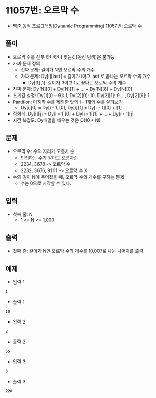 # 11057번: 오르막 수
- [백준 동적 프로그래밍(Dynamic Programming) 11057번: 오르막 수](https://www.acmicpc.net/problem/11057)

## 풀이
- 오르막 수를 전부 하나하나 찾는것(완전 탐색)은 불가능
- 가짜 문제 정의
  - 진짜 문제: 길이가 N인 오르막 수의 개수
  - 가짜 문제: Dy[i][last] = 길이가 i이고 last 로 끝나는 오르막 수의 개수
    - Dy[3][1]: 길이가 3이고 1로 끝나는 오르막 수의 개수
- 진짜 문제: Dy[N][0] + Dy[N][1] + ... + Dy[N][8] + Dy[N][0]
- 초기값 설정: Dy[1][0 ~ 9]: 1, Dy[2][0]: 10, Dy[2][1]: 9 ..., Dy[2][9]: 1
- Partition: 마지막 수를 제외한 앞의 i - 1개의 수를 살펴보기
  - Dy[i][0] = Dy[i - 1][0], Dy[i][1] = Dy[i - 1][0] + [1]
- 점화식: Dy[i][j] = Dy[i - 1][0] + Dy[i - 1][1] + ... + Dy[i - 1][j]
- 시간 복잡도: Dy배열을 채우는 것은 O(10 * N)

## 문제
- 오르막 수: 수의 자리가 오름차 순
  - 인접하는 수가 같아도 오름차순
  - 2234, 3678 -> 오르막 수
  - 2232, 3676, 91111 -> 오르막 수 X
- 수의 길이 N이 주어졌을 때, 오르막 수의 개수를 구하는 문제
  - 수는 0으로 시작할 수 있다.

## 입력
- 첫째 줄: N
  - 1 <= N <= 1,000

## 출력
- 첫째 줄: 길이가 N인 오르막 수의 개수를 10,007로 나눈 나머지를 출력

## 예제
- 입력 1
```text
1
```
- 출력 1
```text
10
```
- 입력 2
```text
2
```
- 출력 2
```text
55
``` 
- 입력 3
```text
3
```
- 출력 3
```text
220
```